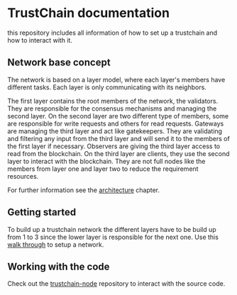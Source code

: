 # TrustChain documentation

this repository includes all information of how to set up a trustchain and how to interact with it.

## Network base concept

The network is based on a layer model, where each layer's members have different tasks. Each layer is only communicating
with its neighbors.

The first layer contains the root members of the network, the validators. They are responsible for the consensus mechanisms
and managing the second layer. On the second layer are two different type of members, some are responsible for write requests and others for
read requests. Gateways are managing the third layer and act like gatekeepers. They are validating and filtering any
input from the third layer and will send it to the members of the first layer if necessary. Observers are giving the third
layer access to read from the blockchain. On the third layer are clients, they use the second layer to interact with the
blockchain. They are not full nodes like the members from layer one and layer two to reduce the requirement resources.

For further information see the [architecture](./concepts/architecture.md) chapter.

## Getting started

To build up a trustchain network the different layers have to be build up from 1 to 3 since the lower layer is responsible for
the next one. Use this [walk through](how_to/getting_started.md) to setup a network.

## Working with the code

Check out the [trustchain-node](https://github.com/trustcerts/trustchain-node) repository to interact with the source code.
